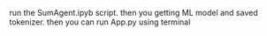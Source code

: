 run the SumAgent.ipyb script.
then you getting ML model and saved tokenizer.
then you can run App.py using terminal
